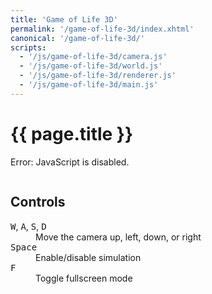 ```yaml
---
title: 'Game of Life 3D'
permalink: '/game-of-life-3d/index.xhtml'
canonical: '/game-of-life-3d/'
scripts:
  - '/js/game-of-life-3d/camera.js'
  - '/js/game-of-life-3d/world.js'
  - '/js/game-of-life-3d/renderer.js'
  - '/js/game-of-life-3d/main.js'
---
```


# {{ page.title }} #
<noscript><p>Error: JavaScript is disabled.</p></noscript>

<form id="game-of-life-3d" class="js-only">
	<output class="bordered" style="display: block;">
		<canvas id="game-of-life-3d-canvas" style="background: #FFF;"></canvas>
	</output>
	<h2>Controls</h2>
	<dl>
		<dt><kbd>W</kbd>, <kbd>A</kbd>, <kbd>S</kbd>, <kbd>D</kbd></dt>
		<dd>Move the camera up, left, down, or right</dd>
		<dt><kbd>Space</kbd></dt>
		<dd>Enable/disable simulation</dd>
		<dt><kbd>F</kbd></dt>
		<dd>Toggle fullscreen mode</dd>
	</dl>
</form>